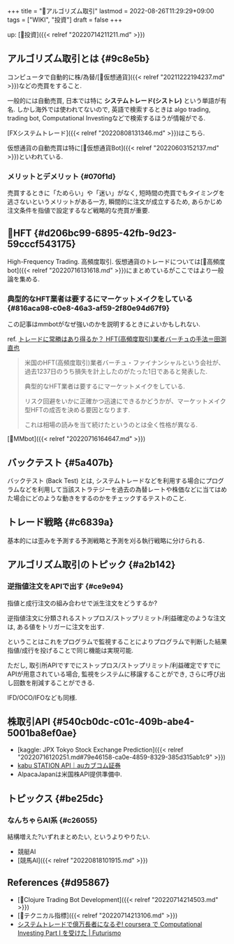 +++
title = "📝アルゴリズム取引"
lastmod = 2022-08-26T11:29:29+09:00
tags = ["WIKI", "投資"]
draft = false
+++

up: [🔖投資]({{< relref "20220714211211.md" >}})


## アルゴリズム取引とは {#9c8e5b}

コンピュータで自動的に株/為替/[📝仮想通貨]({{< relref "20211222194237.md" >}})などの売買をすること.

一般的には自動売買, 日本では特に **システムトレード(シストレ)** という単語が有名. しかし海外では使われてないので, 英語で検索するときは algo trading, trading bot, Computational Investingなどで検索するほうが情報がでる.

[FXシステムトレード]({{< relref "20220808131346.md" >}})はこちら.

仮想通貨の自動売買は特に[📝仮想通貨Bot]({{< relref "20220603152137.md" >}})といわれている.


### メリットとデメリット {#070f1d}

売買するときに「ためらい」や「迷い」がなく, 短時間の売買でもタイミングを逃さないというメリットがある一方, 瞬間的に注文が成立するため, あらかじめ注文条件を指値で設定するなど戦略的な売買が重要.


## 📝HFT {#d206bc99-6895-42fb-9d23-59cccf543175}

High-Frequency Trading. 高頻度取引. 仮想通貨のトレードについては[📝高頻度bot]({{< relref "20220716131618.md" >}})にまとめているがここではより一般論を集める.


### 典型的なHFT業者は要するにマーケットメイクをしている {#816aca98-c0e8-46a3-af59-2f80e94d67f9}

この記事はmmbotがなぜ強いのかを説明するときによいかもしれない.

ref. [トレードに常勝はあり得るか？ HFT(高頻度取引)業者バーチュの手法＝田渕直也](https://www.mag2.com/p/money/221183)

> 米国のHFT(高頻度取引)業者バーチュ・ファイナンシャルという会社が、過去1237日のうち損失を計上したのがたった1日であると発表した.
>
> 典型的なHFT業者は要するにマーケットメイクをしている.
>
> リスク回避をいかに正確かつ迅速にできるかどうかが、マーケットメイク型HFTの成否を決める要因となります.
>
> これは相場の読みを当て続けたというのとは全く性格が異なる.

[📝MMbot]({{< relref "20220716164647.md" >}})


## バックテスト {#5a407b}

バックテスト (Back Test) とは, システムトレードなどを利用する場合にプログラムなどを利用して当該ストラテジーを過去の為替レートや株価などに当てはめた場合にどのような動きをするのかをチェックするテストのこと.


## トレード戦略 {#c6839a}

基本的には歪みを予測する予測戦略と予測を刈る執行戦略に分けられる.


## アルゴリズム取引のトピック {#a2b142}


### 逆指値注文をAPIで出す {#ce9e94}

指値と成行注文の組み合わせで派生注文をどうするか?

逆指値注文に分類されるストップロス/ストップリミット/利益確定のような注文は, ある値をトリガーに注文を出す.

ということはこれをプログラムで監視することによりプログラムで判断した結果指値/成行を投げることで同じ機能は実現可能.

ただし, 取引所APIですでにストップロス/ストップリミット/利益確定ですでにAPIが用意されている場合, 監視をシステムに移譲することができ, さらに呼び出し回数を削減することができる.

IFD/OCO/IFOなども同様.


## 株取引API {#540cb0dc-c01c-409b-abe4-5001ba8ef0ae}

-   [kaggle: JPX Tokyo Stock Exchange Prediction]({{< relref "20220716120251.md#79e46158-ca0e-4859-8329-385d315ab1c9" >}})
-   [kabu STATION API｜auカブコム証券](https://kabu.com/company/lp/lp90.html)
-   AlpacaJapanは米国株API提供準備中.


## トピックス {#be25dc}


### なんちゃらAI系 {#c26055}

結構増えた?いずれまとめたい, というよりやりたい.

-   競艇AI
-   [競馬AI]({{< relref "20220818101915.md" >}})


## References {#d95867}

-   [📝Clojure Trading Bot Development]({{< relref "20220714214503.md" >}})
-   [📝テクニカル指標]({{< relref "20220714213106.md" >}})
-   [システムトレードで億万長者になるぞ! coursera で Computational Investing Part I を受けた | Futurismo](https://futurismo.biz/archives/2678/#%e3%82%a2%e3%83%ab%e3%82%b4%e3%83%aa%e3%82%ba%e3%83%a0%e5%8f%96%e5%bc%95)
